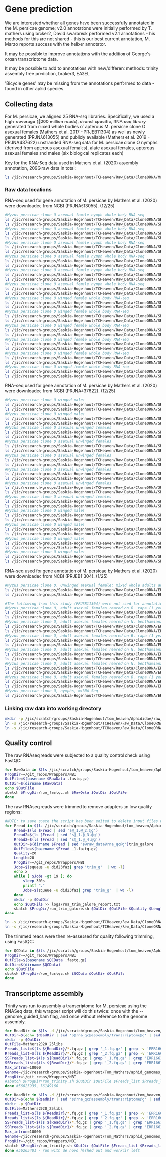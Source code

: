 # Gene prediction
We are interested whether all genes have been successfully annotated in the M. persicae genome; v2.0 annotations were initially performed by T. mathers using braker2, David swarbreck performed v2.1 annotations - his methods for this are not shared - this is our best current annotation, M. Marzo reports success with the helixer annotator.

It may be possible to improve annotations with the addition of George's organ transcriptome data.

It may be possible to add to annotations with new/different methods: trinity assembly free prediction, braker3, EASEL

'Bicycle genes' may be missing from the annotations performed to data - found in other aphid species.

## Collecting data
For M. persicae, we aligned 25 RNA-seq libraries. Specifically, we used a high-coverage (200 million reads), strand-specific, RNA-seq library generated from mixed whole bodies of apterous M. persicae clone O asexual females (Mathers et al. 2017 - PRJEB11304) as well as newly generated (PRJNA613055) and publicly available (Mathers et al. 2019 - PRJNA437622) unstranded RNA-seq data for M. persicae clone O nymphs (derived from apterous asexual females), alate asexual females, apterous asexual females and males (six biological replicates each).

Key for the RNA-Seq data used in Mathers et al. (2020) assembly annotation, 209G raw data in total:
```bash
ls /jic/research-groups/Saskia-Hogenhout/TCHeaven/Raw_Data/CloneORNA/Mathers_2020_RNA_datasets.xlsx
```
### Raw data locations
RNA-seq used for gene annotation of M. persicae by Mathers et al. (2020) were downloaded from NCBI (PRJNA613055). (12/25)
```bash
#Myzus persicae clone O asexual female nymph whole body RNA-seq
ls /jic/research-groups/Saskia-Hogenhout/TCHeaven/Raw_Data/CloneORNA/SRR11322156_1.fastq.gz
ls /jic/research-groups/Saskia-Hogenhout/TCHeaven/Raw_Data/CloneORNA/SRR11322156_2.fastq.gz
#Myzus persicae clone O asexual female nymph whole body RNA-seq
ls /jic/research-groups/Saskia-Hogenhout/TCHeaven/Raw_Data/CloneORNA/SRR11322157_1.fastq.gz
ls /jic/research-groups/Saskia-Hogenhout/TCHeaven/Raw_Data/CloneORNA/SRR11322157_2.fastq.gz
#Myzus persicae clone O asexual female nymph whole body RNA-seq
ls /jic/research-groups/Saskia-Hogenhout/TCHeaven/Raw_Data/CloneORNA/SRR11322159_1.fastq.gz
ls /jic/research-groups/Saskia-Hogenhout/TCHeaven/Raw_Data/CloneORNA/SRR11322159_2.fastq.gz
#Myzus persicae clone O asexual female nymph whole body RNA-seq
ls /jic/research-groups/Saskia-Hogenhout/TCHeaven/Raw_Data/CloneORNA/SRR11322160_1.fastq.gz
ls /jic/research-groups/Saskia-Hogenhout/TCHeaven/Raw_Data/CloneORNA/SRR11322160_2.fastq.gz
#Myzus persicae clone O asexual female nymph whole body RNA-seq
ls /jic/research-groups/Saskia-Hogenhout/TCHeaven/Raw_Data/CloneORNA/SRR11322161_1.fastq.gz
ls /jic/research-groups/Saskia-Hogenhout/TCHeaven/Raw_Data/CloneORNA/SRR11322161_2.fastq.gz
#Myzus persicae clone O asexual female nymph whole body RNA-seq
ls /jic/research-groups/Saskia-Hogenhout/TCHeaven/Raw_Data/CloneORNA/SRR11322162_1.fastq.gz
ls /jic/research-groups/Saskia-Hogenhout/TCHeaven/Raw_Data/CloneORNA/SRR11322162_2.fastq.gz
#Myzus persicae clone O winged female whole body RNA-seq
ls /jic/research-groups/Saskia-Hogenhout/TCHeaven/Raw_Data/CloneORNA/SRR11322163_1.fastq.gz
ls /jic/research-groups/Saskia-Hogenhout/TCHeaven/Raw_Data/CloneORNA/SRR11322163_2.fastq.gz
#Myzus persicae clone O winged female whole body RNA-seq
ls /jic/research-groups/Saskia-Hogenhout/TCHeaven/Raw_Data/CloneORNA/SRR11322164_1.fastq.gz
ls /jic/research-groups/Saskia-Hogenhout/TCHeaven/Raw_Data/CloneORNA/SRR11322164_2.fastq.gz
#Myzus persicae clone O winged female whole body RNA-seq
ls /jic/research-groups/Saskia-Hogenhout/TCHeaven/Raw_Data/CloneORNA/SRR11322165_1.fastq.gz
ls /jic/research-groups/Saskia-Hogenhout/TCHeaven/Raw_Data/CloneORNA/SRR11322165_2.fastq.gz
#Myzus persicae clone O winged female whole body RNA-seq
ls /jic/research-groups/Saskia-Hogenhout/TCHeaven/Raw_Data/CloneORNA/SRR11322166_1.fastq.gz
ls /jic/research-groups/Saskia-Hogenhout/TCHeaven/Raw_Data/CloneORNA/SRR11322166_2.fastq.gz
#Myzus persicae clone O winged female whole body RNA-seq
ls /jic/research-groups/Saskia-Hogenhout/TCHeaven/Raw_Data/CloneORNA/SRR11322167_1.fastq.gz
ls /jic/research-groups/Saskia-Hogenhout/TCHeaven/Raw_Data/CloneORNA/SRR11322167_2.fastq.gz
#Myzus persicae clone O winged female whole body RNA-seq
ls /jic/research-groups/Saskia-Hogenhout/TCHeaven/Raw_Data/CloneORNA/SRR11322168_1.fastq.gz
ls /jic/research-groups/Saskia-Hogenhout/TCHeaven/Raw_Data/CloneORNA/SRR11322168_2.fastq.gz
```
RNA-seq used for gene annotation of M. persicae by Mathers et al. (2020) were downloaded from NCBI (PRJNA437622). (12/25)
```bash
#Myzus persicae clone O winged males
ls /jic/research-groups/Saskia-Hogenhout/TCHeaven/Raw_Data/CloneORNA/SRR6821683_1.fastq.gz
ls /jic/research-groups/Saskia-Hogenhout/TCHeaven/Raw_Data/CloneORNA/SRR6821683_2.fastq.gz 
#Myzus persicae clone O winged males
ls /jic/research-groups/Saskia-Hogenhout/TCHeaven/Raw_Data/CloneORNA/SRR6821684_1.fastq.gz 
ls /jic/research-groups/Saskia-Hogenhout/TCHeaven/Raw_Data/CloneORNA/SRR6821684_2.fastq.gz 
#Myzus persicae clone O asexual unwinged females
ls /jic/research-groups/Saskia-Hogenhout/TCHeaven/Raw_Data/CloneORNA/SRR6821685_1.fastq.gz
ls /jic/research-groups/Saskia-Hogenhout/TCHeaven/Raw_Data/CloneORNA/SRR6821685_2.fastq.gz 
#Myzus persicae clone O asexual unwinged females
ls /jic/research-groups/Saskia-Hogenhout/TCHeaven/Raw_Data/CloneORNA/SRR6821686_1.fastq.gz
ls /jic/research-groups/Saskia-Hogenhout/TCHeaven/Raw_Data/CloneORNA/SRR6821686_2.fastq.gz 
#Myzus persicae clone O asexual unwinged females
ls /jic/research-groups/Saskia-Hogenhout/TCHeaven/Raw_Data/CloneORNA/SRR6821687_1.fastq.gz 
ls /jic/research-groups/Saskia-Hogenhout/TCHeaven/Raw_Data/CloneORNA/SRR6821687_2.fastq.gz
#Myzus persicae clone O asexual unwinged females
ls /jic/research-groups/Saskia-Hogenhout/TCHeaven/Raw_Data/CloneORNA/SRR6821688_1.fastq.gz
ls /jic/research-groups/Saskia-Hogenhout/TCHeaven/Raw_Data/CloneORNA/SRR6821688_2.fastq.gz 
#Myzus persicae clone O asexual unwinged females
ls /jic/research-groups/Saskia-Hogenhout/TCHeaven/Raw_Data/CloneORNA/SRR6821689_1.fastq.gz
ls /jic/research-groups/Saskia-Hogenhout/TCHeaven/Raw_Data/CloneORNA/SRR6821689_2.fastq.gz 
#Myzus persicae clone O asexual unwinged females
ls /jic/research-groups/Saskia-Hogenhout/TCHeaven/Raw_Data/CloneORNA/SRR6821690_1.fastq.gz
ls /jic/research-groups/Saskia-Hogenhout/TCHeaven/Raw_Data/CloneORNA/SRR6821690_2.fastq.gz 
#Myzus persicae clone O winged males
ls /jic/research-groups/Saskia-Hogenhout/TCHeaven/Raw_Data/CloneORNA/SRR6821691_1.fastq.gz
ls /jic/research-groups/Saskia-Hogenhout/TCHeaven/Raw_Data/CloneORNA/SRR6821691_2.fastq.gz 
#Myzus persicae clone O winged males
ls /jic/research-groups/Saskia-Hogenhout/TCHeaven/Raw_Data/CloneORNA/SRR6821692_1.fastq.gz
ls /jic/research-groups/Saskia-Hogenhout/TCHeaven/Raw_Data/CloneORNA/SRR6821692_2.fastq.gz 
#Myzus persicae clone O winged males
ls /jic/research-groups/Saskia-Hogenhout/TCHeaven/Raw_Data/CloneORNA/SRR6821693_1.fastq.gz
ls /jic/research-groups/Saskia-Hogenhout/TCHeaven/Raw_Data/CloneORNA/SRR6821693_2.fastq.gz  
#Myzus persicae clone O winged males
ls /jic/research-groups/Saskia-Hogenhout/TCHeaven/Raw_Data/CloneORNA/SRR6821694_1.fastq.gz
ls /jic/research-groups/Saskia-Hogenhout/TCHeaven/Raw_Data/CloneORNA/SRR6821694_2.fastq.gz
```
RNA-seq used for gene annotation of M. persicae by Mathers et al. (2020) were downloaded from NCBI (PRJEB11304). (1/25)
```bash
#Myzus persicae clone O, Unwinged asexual female: mixed whole adults and nymphs - Illumina HiSeq 2000 SS PE 
ls /jic/research-groups/Saskia-Hogenhout/TCHeaven/Raw_Data/CloneORNA/ERR1661483_1.fastq.gz
ls /jic/research-groups/Saskia-Hogenhout/TCHeaven/Raw_Data/CloneORNA/ERR1661483_2.fastq.gz  

#The following from this study (PRJEB11304) were not used for annotation by Mathers et al. (2020)
#Myzus persicae clone O, adult asexual females reared on B. rapa (1 year) - Cb3
ls /jic/research-groups/Saskia-Hogenhout/TCHeaven/Raw_Data/CloneORNA/ERR1661479_1.fastq.gz
ls /jic/research-groups/Saskia-Hogenhout/TCHeaven/Raw_Data/CloneORNA/ERR1661479_2.fastq.gz
#Myzus persicae clone O, adult asexual females reared on N. benthamiana (1 year) - Nb1
ls /jic/research-groups/Saskia-Hogenhout/TCHeaven/Raw_Data/CloneORNA/ERR1661478_1.fastq.gz
ls /jic/research-groups/Saskia-Hogenhout/TCHeaven/Raw_Data/CloneORNA/ERR1661478_2.fastq.gz
#Myzus persicae clone O, adult asexual females reared on B. rapa (1 year) - Cb1
ls /jic/research-groups/Saskia-Hogenhout/TCHeaven/Raw_Data/CloneORNA/ERR1661477_1.fastq.gz
ls /jic/research-groups/Saskia-Hogenhout/TCHeaven/Raw_Data/CloneORNA/ERR1661477_2.fastq.gz
#Myzus persicae clone O, adult asexual females reared on N. benthamiana (1 year) - Nb4
ls /jic/research-groups/Saskia-Hogenhout/TCHeaven/Raw_Data/CloneORNA/ERR1661482_1.fastq.gz
ls /jic/research-groups/Saskia-Hogenhout/TCHeaven/Raw_Data/CloneORNA/ERR1661482_2.fastq.gz
#Myzus persicae clone O, adult asexual females reared on N. benthamiana (1 year) - Nb2
ls /jic/research-groups/Saskia-Hogenhout/TCHeaven/Raw_Data/CloneORNA/ERR1661480_1.fastq.gz
ls /jic/research-groups/Saskia-Hogenhout/TCHeaven/Raw_Data/CloneORNA/ERR1661480_2.fastq.gz
#Myzus persicae clone O, adult asexual females reared on B. rapa (1 year) - Cb4
ls /jic/research-groups/Saskia-Hogenhout/TCHeaven/Raw_Data/CloneORNA/ERR1661481_1.fastq.gz
ls /jic/research-groups/Saskia-Hogenhout/TCHeaven/Raw_Data/CloneORNA/ERR1661481_2.fastq.gz
#Myzus persicae clone O, nymphs, miRNA-Seq
ls /jic/research-groups/Saskia-Hogenhout/TCHeaven/Raw_Data/CloneORNA/ERR1637389.fastq.gz
```
### Linking raw data into working directory
```bash
mkdir -p /jic/scratch/groups/Saskia-Hogenhout/tom_heaven/Aphididae/raw_data/Myzus/persicae/RNA_Seq/Mathers2020
ln -s /jic/research-groups/Saskia-Hogenhout/TCHeaven/Raw_Data/CloneORNA/SRR* /jic/scratch/groups/Saskia-Hogenhout/tom_heaven/Aphididae/raw_data/Myzus/persicae/RNA_Seq/Mathers2020/.
ln -s /jic/research-groups/Saskia-Hogenhout/TCHeaven/Raw_Data/CloneORNA/ERR1661483* /jic/scratch/groups/Saskia-Hogenhout/tom_heaven/Aphididae/raw_data/Myzus/persicae/RNA_Seq/Mathers2020/.
```
## Quality control
The raw RNAseq reads were subjected to a quality control check using FastQC:
```bash
for RawData in $(ls /jic/scratch/groups/Saskia-Hogenhout/tom_heaven/Aphididae/raw_data/Myzus/persicae/RNA_Seq/Mathers2020/*.fastq.gz); do
ProgDir=~/git_repos/Wrappers/NBI
OutFile=$(basename $RawData .fastq.gz)
OutDir=$(dirname $RawData)
echo $OutFile
sbatch $ProgDir/run_fastqc.sh $RawData $OutDir $OutFile
done
```
The raw RNAseq reads were trimmed to remove adapters an low quality regions:
```bash
#NOTE: to save space the script has been edited to delete input files upon production of outputs. - make sure that you check that it runs correctly first before deleting all input data - in this case only the symlinks should be deleted, these will be replaced afterwards
for Fread in $(ls /jic/scratch/groups/Saskia-Hogenhout/tom_heaven/Aphididae/raw_data/Myzus/persicae/RNA_Seq/Mathers2020/*1.fastq.gz); do
    Rread=$(ls $Fread | sed 's@_1.@_2.@g')
    Fread2=$(ls $Fread | sed 's@_1.@_3.@g')
    Rread2=$(ls $Fread | sed 's@_1.@_4.@g')
    OutDir=$(dirname $Fread | sed 's@raw_data@rna_qc@g')trim_galore
    OutFile=$(basename $Fread _1.fastq.gz)
    Quality=20
    Length=20
    ProgDir=~/git_repos/Wrappers/NBI
    Jobs=$(squeue -u did23faz| grep 'trim_g'  | wc -l)
    echo x
    while [ $Jobs -gt 19 ]; do
        sleep 300s
        printf "."
        Jobs=$(squeue -u did23faz| grep 'trim_g'  | wc -l)
    done
    mkdir -p $OutDir
    echo $OutFile >> logs/rna_trim_galore_report.txt
    sbatch $ProgDir/run_trim_galore.sh $OutDir $OutFile $Quality $Length $Fread $Rread $Fread2 $Rread2  2>&1 >> logs/rna_trim_galore_report.txt
done

ln -s /jic/research-groups/Saskia-Hogenhout/TCHeaven/Raw_Data/CloneORNA/SRR* /jic/scratch/groups/Saskia-Hogenhout/tom_heaven/Aphididae/raw_data/Myzus/persicae/RNA_Seq/Mathers2020/.
ln -s /jic/research-groups/Saskia-Hogenhout/TCHeaven/Raw_Data/CloneORNA/ERR1661483* /jic/scratch/groups/Saskia-Hogenhout/tom_heaven/Aphididae/raw_data/Myzus/persicae/RNA_Seq/Mathers2020/.
```
The trimmed reads were then re-assessed for quality following trimming, using FastQC:
```bash
for QCData in $(ls /jic/scratch/groups/Saskia-Hogenhout/tom_heaven/Aphididae/rna_qc/Myzus/persicae/RNA_Seq/Mathers2020/trim_galore/*.fq.gz); do
ProgDir=~/git_repos/Wrappers/NBI
OutFile=$(basename $QCData .fastq.gz)
OutDir=$(dirname $QCData)
echo $OutFile
sbatch $ProgDir/run_fastqc.sh $QCData $OutDir $OutFile
done
```
## Transcriptome assembly
Trinity was run to assembly a transcriptome for M. persicae using the RNASeq data, this wrapper script will do this twice: once with the --genome_guided_bam flag, and once without reference to the genome assembly.
```bash
for ReadDir in $(ls -d /jic/scratch/groups/Saskia-Hogenhout/tom_heaven/Aphididae/rna_qc/Myzus/persicae/RNA_Seq/Mathers2020/trim_galore); do
OutDir=$(echo $ReadDir | sed 's@rna_qc@assembly/transcriptome@g' | sed 's@RNA_Seq/Mathers2020/trim_galore@trinity_2.9.1@g')
mkdir -p $OutDir
OutFile=Mathers2020_25libs
Freads_list=$(ls ${ReadDir}/*.fq.gz | grep '_1.fq.gz' | grep -v 'ERR1661483' | tr '\n' ','| sed 's/,$//')
Rreads_list=$(ls ${ReadDir}/*.fq.gz | grep '_2.fq.gz' | grep -v 'ERR1661483' | tr '\n' ','| sed 's/,$//')
SSFreads_list=$(ls ${ReadDir}/*.fq.gz | grep '_1.fq.gz' | grep 'ERR1661483' | tr '\n' ','| sed 's/,$//')
SSRreads_list=$(ls ${ReadDir}/*.fq.gz | grep '_2.fq.gz' | grep 'ERR1661483' | tr '\n' ','| sed 's/,$//')
Max_intron=10000
Genome=/jic/research-groups/Saskia-Hogenhout/Tom_Mathers/aphid_genomes_db/Myzus_persicae/O_v2/Myzus_persicae_O_v2.0.scaffolds.fa
ProgDir=~/git_repos/Wrappers/NBI
#sbatch $ProgDir/run_trinity.sh $OutDir $OutFile $Freads_list $Rreads_list $SSFreads_list $SSRreads_list $Max_intron $Genome
done #56025935, 56149160

for ReadDir in $(ls -d /jic/scratch/groups/Saskia-Hogenhout/tom_heaven/Aphididae/rna_qc/Myzus/persicae/RNA_Seq/Mathers2020/trim_galore); do
OutDir=$(echo $ReadDir | sed 's@rna_qc@assembly/transcriptome@g' | sed 's@RNA_Seq/Mathers2020/trim_galore@trinity_2.9.1@g')
mkdir -p $OutDir
OutFile=Mathers2020_25libs
Freads_list=$(ls ${ReadDir}/*.fq.gz | grep '_1.fq.gz' | grep -v 'ERR1661483' | tr '\n' ','| sed 's/,$//')
Rreads_list=$(ls ${ReadDir}/*.fq.gz | grep '_2.fq.gz' | grep -v 'ERR1661483' | tr '\n' ','| sed 's/,$//')
SSFreads_list=$(ls ${ReadDir}/*.fq.gz | grep '_1.fq.gz' | grep 'ERR1661483' | tr '\n' ','| sed 's/,$//')
SSRreads_list=$(ls ${ReadDir}/*.fq.gz | grep '_2.fq.gz' | grep 'ERR1661483' | tr '\n' ','| sed 's/,$//')
Max_intron=10000
Genome=/jic/research-groups/Saskia-Hogenhout/Tom_Mathers/aphid_genomes_db/Myzus_persicae/O_v2/Myzus_persicae_O_v2.0.scaffolds.fa
ProgDir=~/git_repos/Wrappers/NBI
sbatch $ProgDir/run_trinity.sh $OutDir $OutFile $Freads_list $Rreads_list $SSFreads_list $SSRreads_list $Max_intron $Genome
done #56265401 - run with de novo hashed out and workdir left
```